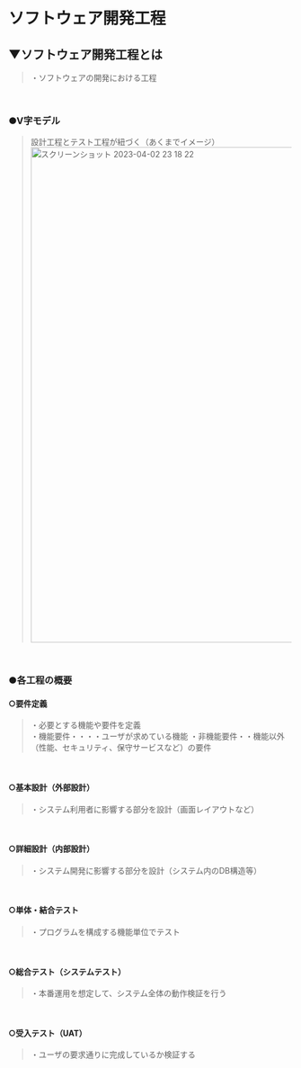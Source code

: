 # ソフトウェア開発工程

## ▼ソフトウェア開発工程とは
>・ソフトウェアの開発における工程<br>
<br>

### ●V字モデル
>設計工程とテスト工程が紐づく（あくまでイメージ）<br>
<img width="881" alt="スクリーンショット 2023-04-02 23 18 22" src="https://user-images.githubusercontent.com/81621944/229358682-dddf385e-8f23-4e47-a90e-845ae60571af.png"><br>
<br>

### ●各工程の概要

#### ○要件定義<br>
>・必要とする機能や要件を定義<br>
>・機能要件・・・・ユーザが求めている機能
>・非機能要件・・機能以外（性能、セキュリティ、保守サービスなど）の要件
<br>

#### ○基本設計（外部設計）<br>
>・システム利用者に影響する部分を設計（画面レイアウトなど）<br>
<br>

#### ○詳細設計（内部設計）<br>
>・システム開発に影響する部分を設計（システム内のDB構造等）<br>
<br>

#### ○単体・結合テスト<br>
>・プログラムを構成する機能単位でテスト<br>
<br>

#### ○総合テスト（システムテスト）<br>
>・本番運用を想定して、システム全体の動作検証を行う<br>
<br>

#### ○受入テスト（UAT）<br>
>・ユーザの要求通りに完成しているか検証する<br>
<br>


